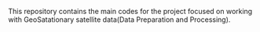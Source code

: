 This repository contains the main codes for the project focused on working with GeoSatationary satellite data(Data Preparation and Processing).
